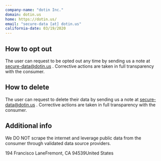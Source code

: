 ```yaml
---
company-name: "dotin Inc."
domain: dotin.us
home: https://dotin.us/
email: "secure-data [at] dotin.us"
california-date: 03/19/2020
---
```

## How to opt out


The user can request to be opted out any time by sending us a note at secure-data@dotin.us . Corrective actions are taken in full transparency with the consumer.

## How to delete


The user can request to delete their data by sending us a note at secure-data@dotin.us . Corrective actions are taken in full transparency with the consumer.

## Additional info


We DO NOT scrape the internet and leverage public data from the consumer through validated data source providers.

194 Francisco LaneFremont, CA 94539United States














